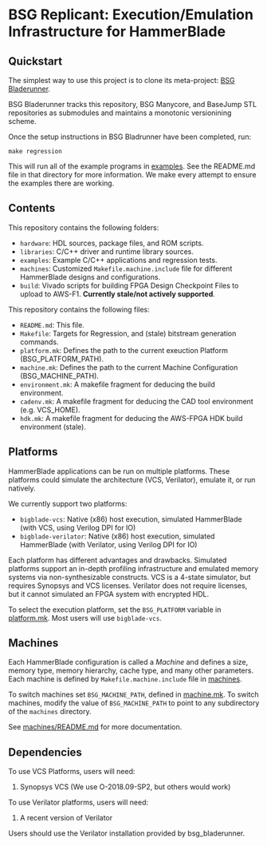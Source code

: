 # BSG Replicant: Execution/Emulation Infrastructure for HammerBlade

## Quickstart

The simplest way to use this project is to clone its meta-project: [BSG Bladerunner](https://github.com/bespoke-silicon-group/bsg_bladerunner/). 

BSG Bladerunner tracks this repository, BSG Manycore, and BaseJump STL
repositories as submodules and maintains a monotonic versionining
scheme. 

Once the setup instructions in BSG Bladrunner have been completed, run:

`make regression`

This will run all of the example programs in [examples](examples). See
the README.md file in that directory for more information. We make
every attempt to ensure the examples there are working.

## Contents

This repository contains the following folders: 

- `hardware`: HDL sources, package files, and ROM scripts.
- `libraries`: C/C++ driver and runtime library sources.
- `examples`: Example C/C++ applications and regression tests.
- `machines`: Customized `Makefile.machine.include` file for different HammerBlade designs and configurations.
- `build`: Vivado scripts for building FPGA Design Checkpoint Files to upload to AWS-F1. **Currently stale/not actively supported**.

This repository contains the following files:

- `README.md`: This file.
- `Makefile`: Targets for Regression, and (stale) bitstream generation commands.
- `platform.mk`: Defines the path to the current exeuction Platform (BSG_PLATFORM_PATH).
- `machine.mk`: Defines the path to the current Machine Configuration (BSG_MACHINE_PATH).
- `environment.mk`: A makefile fragment for deducing the build environment.
- `cadenv.mk`: A makefile fragment for deducing the CAD tool environment (e.g. VCS_HOME).
- `hdk.mk`: A makefile fragment for deducing the AWS-FPGA HDK build environment (stale).

## Platforms

HammerBlade applications can be run on multiple platforms. These
platforms could simulate the architecture (VCS, Verilator), emulate
it, or run natively.

We currently support two platforms:

- `bigblade-vcs`: Native (x86) host execution, simulated HammerBlade (with VCS, using Verilog DPI for IO)
- `bigblade-verilator`: Native (x86) host execution, simulated HammerBlade (with Verilator, using Verilog DPI for IO)

Each platform has different advantages and drawbacks. Simulated
platforms support an in-depth profiling infrastructure and emulated
memory systems via non-synthesizable constructs. VCS is a 4-state
simulator, but requires Synopsys and VCS licenses. Verilator does not
require licenses, but it cannot simulated an FPGA system with
encrypted HDL.

To select the execution platform, set the `BSG_PLATFORM` variable in
[platform.mk](platform.mk). Most users will use `bigblade-vcs`.

## Machines

Each HammerBlade configuration is called a *Machine* and defines a
size, memory type, memory hierarchy, cache type, and many other
parameters. Each machine is defined by `Makefile.machine.include`
file in [machines](machines).

To switch machines set `BSG_MACHINE_PATH`, defined in
[machine.mk](machine.mk). To switch machines, modify the value of
`BSG_MACHINE_PATH` to point to any subdirectory of the `machines`
directory.

See [machines/README.md](machines/README.md) for more documentation.

## Dependencies

To use VCS Platforms, users will need: 

   1. Synopsys VCS (We use O-2018.09-SP2, but others would work)

To use Verilator platforms, users will need: 

   1. A recent version of Verilator

Users should use the Verilator installation provided by
bsg_bladerunner.




